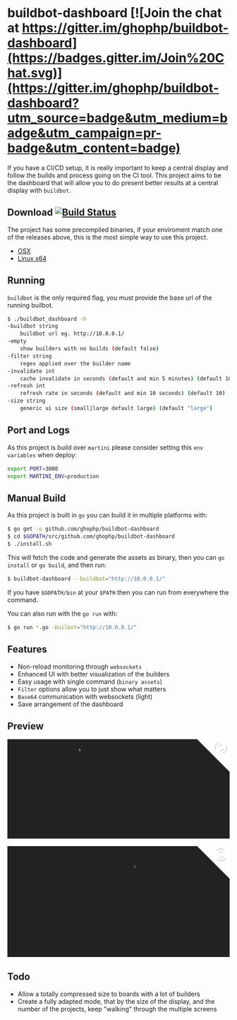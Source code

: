 # buildbot-dashboard [![Join the chat at https://gitter.im/ghophp/buildbot-dashboard](https://badges.gitter.im/Join%20Chat.svg)](https://gitter.im/ghophp/buildbot-dashboard?utm_source=badge&utm_medium=badge&utm_campaign=pr-badge&utm_content=badge)
If you have a CI/CD setup, it is really important to keep a central display and follow the builds and process going on the CI tool. This project aims to be the dashboard that will allow you to do present better results at a central display with `buildbot`.

## Download [![Build Status](https://semaphoreci.com/api/v1/projects/44130239-880c-468f-9fa7-b976a355676a/611030/badge.svg)](https://semaphoreci.com/ghophp/buildbot-dashboard)
The project has some precompiled binaries, if your enviroment match one of the releases above, this is the most simple way to use this project.

- [OSX](https://s3-eu-west-1.amazonaws.com/buildbot-dashboard/mac/buildbot-dashboard)
- [Linux x64](https://s3-eu-west-1.amazonaws.com/buildbot-dashboard/linux64/buildbot-dashboard)

## Running
`buildbot` is the only required flag, you must provide the base url of the running builbot.
```sh
$ ./buildbot_dashboard -h
-buildbot string
	buildbot url eg. http://10.0.0.1/
-empty
	show builders with no builds (default false)
-filter string
	regex applied over the builder name
-invalidate int
	cache invalidate in seconds (default and min 5 minutes) (default 10)
-refresh int
	refresh rate in seconds (default and min 10 seconds) (default 10)
-size string
	generic ui size (small|large default large) (default "large")
```

## Port and Logs
As this project is build over `martini` please consider setting this `env variables` when deploy:
```sh
export PORT=3000
export MARTINI_ENV=production
```

## Manual Build
As this project is built in `go` you can build it in multiple platforms with:
```sh
$ go get -u github.com/ghophp/buildbot-dashboard
$ cd $GOPATH/src/github.com/ghophp/buildbot-dashboard
$ ./install.sh
```
This will fetch the code and generate the assets as binary, then you can `go install` or `go build`, and then run:
```sh
$ buildbot-dashboard --buildbot="http://10.0.0.1/"
```
If you have `$GOPATH/bin` at your `$PATH` then you can run from everywhere the command.

You can also run with the `go run` with:
```sh
$ go run *.go -builbot="http://10.0.0.1/"
```

## Features
- Non-reload monitoring through `websockets`
- Enhanced UI with better visualization of the builders
- Easy usage with single command (`binary assets`)
- `Filter` options allow you to just show what matters
- `Base64` communication with websockets (light)
- Save arrangement of the dashboard

## Preview
![Apache Board](/preview/preview_apache.gif?raw=true "Apache Board")

![Apache Board Small](/preview/preview_apache_small.gif?raw=true "Apache Board Small")

## Todo
- Allow a totally compressed size to boards with a lot of builders
- Create a fully adapted mode, that by the size of the display, and the number of the projects, keep "walking" through the multiple screens
